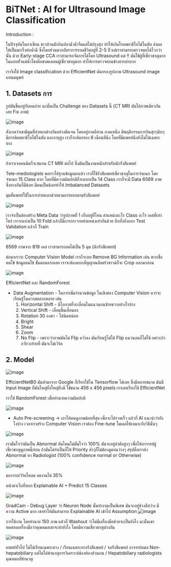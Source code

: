 # BiTNet : AI for Ultrasound Image Classification

Introduction :

ในปัจจุบันในอาเซียน ชาวบ้านมักกินปลาน้ำน้ำจืดแต่ไม่ปรุงสุก ทำให้เกิดโรคพยาธิใบไม้ในตับ ส่งผลให้เป็นมะเร็งท่อน้ำดี ซึ่งโดยส่วนมากอัตราการรอดชีวิตอยู่ที่ 2-5 ปี แต่เราสามารถตรวจพบได้ไวกว่านั้น ด้วย 
Early-stage CCA เราสามารถจัดการได้โดย Ultrasound แต่ !! มันใช้ผู้ที่เชี่ยวชาญมาก ในแถบทั่วแม่น้ำโขงคือขาดแคลนผู้เชี่ยวชาญมาก ทำให้การตรวจค่อนข้างยากลำบาก

เราจึงใช้ Image classification ด้วย EfficientNet คัดกรองรูปภาพ Ultrasound image แทนมนุษย์

## 1. Datasets การ

รูปมันขึ้นอยู่กับคนถ่าย ฉะนั้นเป็น Challenge ของ Datasets นี้ (CT MRI มันได้ภาพเดียวกันเลย Fix ภาพ)

![image](https://github.com/user-attachments/assets/60340ce7-afd2-47c8-85ce-1b799e64eb81)

สังเกตว่าเขามีมุมที่ถ่ายแกต่างกันอย่างชัดเจน
โดยอยู่ภาคอีสาน ภาคเหนือ มีพฤติกรรมการกินสุกๆดิบๆ มีการติดพยาธิใบไม้ในตับ และอายุสูง เราก็จะคัดกรอง 6 เดือนทีนึง โดยที่มีแพทย์นึงยังไม่ได้เฉพาะทาง

![image](https://github.com/user-attachments/assets/05c48a9a-b492-4ca7-9452-82d5db500bee)

ถ้าเราเจอคนติดก็จะสแกน CT MRI ต่อไป ซึ่งมันเป็นงานหนักสำหรับนักรังสีแพทย์

Tele-mediologists พอเราได้ฐานข้อมูลมาแล้ว เราก็ใช้รังสีแพทย์เชี่ยวชาญในการจำแนก โดยจำแนก 15 Class แรก โดยที่มีความผิดปกติก็จะแยกเป็น 14 Class
เราก็จะมี Data 6569 ภาพ ซึ่งบางอันก็มีน้อย มีคนเป็นน้อยทำให้ Imbalanced Datasets

มุมที่แพทย์ใช้ในการถ่ายแบกด้วยตามการแยกตามรังสีแพทย์

![image](https://github.com/user-attachments/assets/6c288a22-9717-40a1-b365-cb795202d915)

เราจำเป็นต้องสร้าง Meta Data ว่ารูปภาพที่ 1 เก็บอยู่ที่ไหน ตำแหน่งอะไร Class อะไร เคสที่เท่าไหร่
เราจะแบ่งเป็น 10 Fold แล้วก็มีการกระจายตำแหน่งเท่ากันด้วย อีกทั้งยังบอก Test Validation แล้วก็ Train

![image](https://github.com/user-attachments/assets/d6090e70-afbe-4dec-902e-3b83318b7e8c)

6569 ภาพจาก 819 เคส เราสามารถลดได้เป็น 5 มุม (นักรังสีแพทย์)

ต่อมาเราจะ Computer Vision Model เราก็จะลบ Remove BG Information เช่น พวกชื่อคนไข้ ข้อมูลคนไข้ ขั้นตอนแรกเลย เราจะต้องแยกสัญญาณอัลตร้าซาวด์ก็จะ Crop ออกมาก่อน

![image](https://github.com/user-attachments/assets/a844feb3-44a4-4f96-b17e-864a25ae7d98)

EfficientNet และ RandomForest

* Data Augmentation - ในการเพิ่มจำนวนข้อมูล ในเชิงของ Computer Vision ควรจะเรียนรู้ในความหลากหลาย เช่น
    1. Horizontal Shift - มีโอกาสที่จะเลื่อนในแนวนอนซ้ายขวาอย่างไรบ้าง
    2. Vertical Shift - เลื่อนขึ้นเลื่อนลง
    3. Rotation 30 องศา - ได้นิดหน่อย
    4. Bright
    5. Shear
    6. Zoom
    7. No Flip - เพราะว่าภาพมันไม่ Flip คว่ำลง มันเรียนรู้ไม่ได้ Flip แนวนอนก็ไม่ใช้ เพราะถ้าอวัยวะย้ายที่ มันจะไม่เวิร์ค

## 2. Model 
![image](https://github.com/user-attachments/assets/b8c228ac-68eb-47bd-9a36-e52e41897e2b)

EfficientNetB0 มันทำมาจาก Google ก็เรียกใช้ใน Tensorflow ได้เลย ซึ่งมีหลายขนาด มันมี Input Image ที่มันใหญ่ยิ่งใหญ่ยิ่งดี ใช้ขนาด 456 x 456 pixels เราเลยเรียกใช้ EfficientNet

เราใช้ RandomForest เพื่อทำนายความผิดปกติ

![image](https://github.com/user-attachments/assets/d094bf51-9926-4aaa-9ceb-58b613c1f424)

* Auto Pre-screening -> เอาให้คนดูภาพน้อยที่สุด เพื่อจะได้รวดเร็ว แล้วก็ AI แนะนำว่ายังไงบ้าง เวลาเราสร้าง Computer Vision เราต้อง Fine-tune โมเดลให้เหมาะกับวิธีนั้นๆ

![image](https://github.com/user-attachments/assets/14d40fd3-ce21-4bbb-9876-d5468ce09f85)

เรามั่นใจว่ามันเป็น Abnormal อันไหนไม่มั่นใจว่า 100% มันจะอยู่ลำดับสูงๆ เพื่อให้อาจารย์ผู้เชี่ยวชาญดูภาพนี้ก่อน ถ้ามันไม่จำเป็นก็ให้ Priority ต่ำๆก็ไม่ต้องดูตอนว่างๆ
สรุปคือเราส่ง Abnormal หา Radiologist (100% confidence normal or Otherwise)

![image](https://github.com/user-attachments/assets/d1e49e88-0d74-421f-b8be-c5e2f36f9d19)

มองจากเวิร์คโหลด ลดงานได้ 35%

หน้าตาเว็บที่บอก Explainable AI + Predict 15 Classes 

![image](https://github.com/user-attachments/assets/128b6c55-cb9b-4388-9997-fd8db75073ef)

GradCam - Debug Layer ว่า Neuron Node นั้นทำงานเป็นพิเศษ มันจะอยู่ช่วงสีสว่าง มีความ Active มาก เขาทำให้มันสามารถ Explainable AI เข้าไป Assumption
![image](https://github.com/user-attachments/assets/bdf8d569-51b1-49cb-9ba1-4d5c33203c71)

การใช้งาน โดยทำนาย 150 ภาพ แล้วก็ Washout ว่าไม่มีเครื่องมือช่วยจะเป็นยังไง ฉะนั้นเขาทดสอบเครื่องมือว่าคุณหมอเขาจะทำยังไง โดยมีความเชี่ยวชาญต่างกัน

![image](https://github.com/user-attachments/assets/66e629a7-8303-4827-b221-c763189fb396)

แพทย์ทั่วไป ไม่ได้เรียนเฉพาะทาง / เรียนเฉพาะทางรังสีแพทย์ / จบรังสีแพทย์ อาจารย์หมอ Non-hepatobiliary แต่ไม่ได้ชำนาญการวิเคราะห์ช่องท้องส่วนบน / Hepatobiliary radiologists คุณหมอที่ชำนาญ




